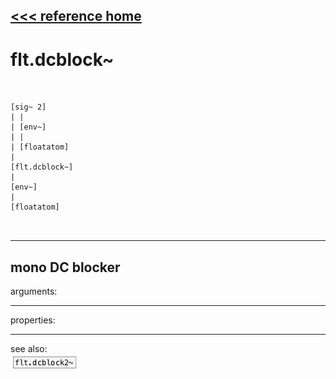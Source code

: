 [<<< reference home](ceammc_lib.md)
---

# flt.dcblock~

```


[sig~ 2]
| |
| [env~]
| |
| [floatatom]
|
[flt.dcblock~]
|
[env~]
|
[floatatom]

            
```
---
mono DC blocker
---
arguments:


---
properties:


---
see also:<br>
[![flt.dcblock2~](img/object_flt.dcblock2~.png)](flt.dcblock2~.md)
